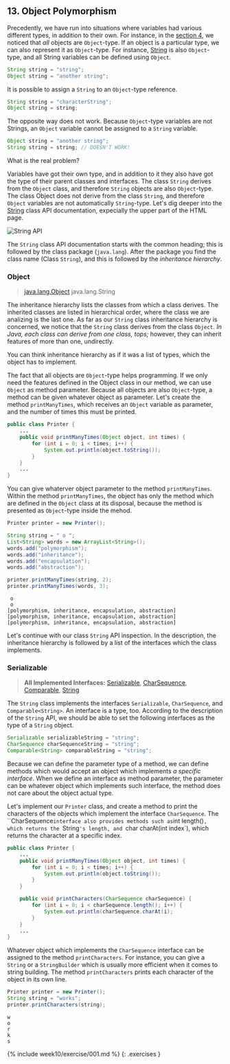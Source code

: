 ## 13. Object Polymorphism

Precedently, we have run into situations where variables had various different types, in addition to their own. For instance, in the [section 4](https://avansti.github.io/TI1.1-OGP0-OGP1-Lesmateriaal/week7), we noticed that *all* objects are `Object`-type. If an object is a particular type, we can also represent it as `Object`-type. For instance, [String](http://docs.oracle.com/javase/8/docs/api/java/lang/String.html) is also `Object`-type, and all String variables can be defined using `Object`.

```java
String string = "string";
Object string = "another string";
```

It is possible to assign a `String` to an `Object`-type reference.

```java
String string = "characterString";
Object string = string;
```

The opposite way does not work. Because `Object`-type variables are not Strings, an `Object` variable cannot be assigned to a `String` variable.

```java
Object string = "another string";
String string = string; // DOESN'T WORK!
```

What is the real problem?

Variables have got their own type, and in addition to it they also have got the type of their parent classes and interfaces. The class `String` derives from the `Object` class, and therefore `String` objects are also `Object`-type. The class Object does not derive from the class `String`, and therefore `Object` variables are not automatically `String`-type. Let's dig deeper into the [String](http://docs.oracle.com/javase/8/docs/api/java/lang/String.html) class API documentation, expecially the upper part of the HTML page.

![String API]({{site.baseurl}}/images/13_StringAPI.png)

The `String` class API documentation starts with the common heading; this is followed by the class package (`java.lang`). After the package you find the class name (Class `String`), and this is followed by the *inheritance hierarchy*.

### Object
>[java.lang.Object](http://docs.oracle.com/javase/8/docs/api/java/lang/Object.html)
>  java.lang.String


The inheritance hierarchy lists the classes from which a class derives. The inherited classes are listed in hierarchical order, where the class we are analizing is the last one. As far as our `String` class inheritance hierarchy is concerned, we notice that the `String` class derives from the class `Object`. *In Java, each class can derive from one class, tops;* however, they can inherit features of more than one, undirectly.

You can think inheritance hierarchy as if it was a list of types, which the object has to implement.

The fact that all objects are `Object`-type helps programming. If we only need the features defined in the Object class in our method, we can use `Object` as method parameter. Because all objects are also `Object`-type, a method can be given whatever object as parameter. Let's create the method `printManyTimes`, which receives an `Object` variable as parameter, and the number of times this must be printed.

```java
public class Printer {
    ...
    public void printManyTimes(Object object, int times) {
        for (int i = 0; i < times; i++) {
            System.out.println(object.toString());
        }
    }
    ...
}
```

You can give whaterver object parameter to the method `printManyTimes`. Within the method `printManyTimes`, the object has only the method which are defined in the `Object` class at its disposal, because the method is presented as `Object`-type inside the mehod.

```java
Printer printer = new Printer();

String string = " o ";
List<String> words = new ArrayList<String>();
words.add("polymorphism");
words.add("inheritance");
words.add("encapsulation");
words.add("abstraction");

printer.printManyTimes(string, 2);
printer.printManyTimes(words, 3);
```

```output
 o
 o
[polymorphism, inheritance, encapsulation, abstraction]
[polymorphism, inheritance, encapsulation, abstraction]
[polymorphism, inheritance, encapsulation, abstraction]
```

Let's continue with our class `String` API inspection. In the description, the inheritance hierarchy is followed by a list of the interfaces which the class implements.

### Serializable
> **All Implemented Interfaces:**
> [Serializable](http://docs.oracle.com/javase/8/docs/api/java/io/Serializable.html), [CharSequence](http://docs.oracle.com/javase/8/docs/api/java/lang/CharSequence.html), [Comparable](http://docs.oracle.com/javase/6/docs/api/java/lang/Comparable.html), [String](http://docs.oracle.com/javase/8/docs/api/java/lang/String.html)
>

The `String` class implements the interfaces `Serializable`, `CharSequence`, and `Comparable<String>`. An interface is a type, too. According to the description of the `String` API, we should be able to set the following interfaces as the type of a `String` object.

```java
Serializable serializableString = "string";
CharSequence charSequenceString = "string";
Comparable<String> comparableString = "string";
```

Because we can define the parameter type of a method, we can define methods which would accept an object which implements *a specific interface*. When we define an interface as method parameter, the parameter can be whatever object which implements such interface, the method does not care about the object actual type.

Let's implement our `Printer` class, and create a method to print the characters of the objects which implement the interface `CharSequence`. The ``CharSequence` interface also provides methods such as `int length()`, which returns the `String`'s length, and `char charAt(int index`), which returns the character at a specific index.

```java
public class Printer {
    ...
    public void printManyTimes(Object object, int times) {
        for (int i = 0; i < times; i++) {
            System.out.println(object.toString());
        }
    }

    public void printCharacters(CharSequence charSequence) {
        for (int i = 0; i < charSequence.length(); i++) {
            System.out.println(charSequence.charAt(i);
        }
    }
    ...
}
```

Whatever object which implements the `CharSequence` interface can be assigned to the method `printCharacters`. For instance, you can give a `String` or a `StringBuilder` which is usually more efficient when it comes to string building. The method `printCharacters` prints each character of the object in its own line.

```java
Printer printer = new Printer();
String string = "works";
printer.printCharacters(string);
```

```output
w
o
r
k
s
```

{% include week10/exercise/001.md %}
{: .exercises }